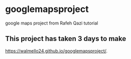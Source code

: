 # googlemapsproject
google maps project from Rafeh Qazi tutorial

## This project has taken 3 days to make

https://walmello24.github.io/googlemapsproject/.
